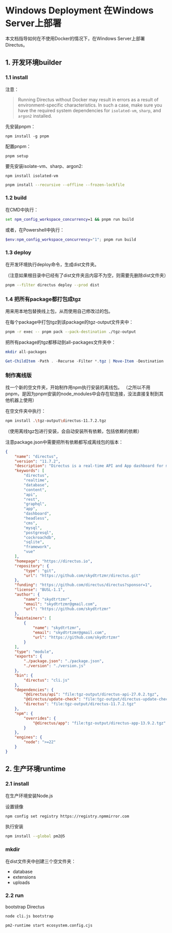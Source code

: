 # Windows Deployment 在Windows Server上部署

本文档指导如何在不使用Docker的情况下，在Windows Server上部署Directus。

## 1. 开发环境builder

### 1.1 install

注意：
> Running Directus without Docker may result in errors as a result of environment-specific characteristics. In such a
case, make sure you have the required system dependencies for `isolated-vm`, `sharp`, and `argon2` installed.

先安装pnpm：
```
npm install -g pnpm
```

配置pnpm：
```
pnpm setup
```

要先安装isolate-vm、sharp、argon2:
```
npm install isolated-vm
```


```bash
pnpm install --recursive --offline --frozen-lockfile
```

### 1.2 build

在CMD中执行：

```cmd
set npm_config_workspace_concurrency=1 && pnpm run build
```

或者，在Powershell中执行：

```PowerShell
$env:npm_config_workspace_concurrency="1"; pnpm run build
```

### 1.3 deploy

在开发环境执行deploy命令，生成dist文件夹。

（注意如果根目录中已经有了dist文件夹且内容不为空，则需要先删除dist文件夹）

```bash
pnpm --filter directus deploy --prod dist
```

### 1.4 把所有package都打包成tgz

用来用本地包替换线上包，从而使用自己修改过的包。

在每个package中打包tgz到该package的tgz-output文件夹中：

```bash
pnpm -r exec -- pnpm pack --pack-destination ./tgz-output
```

把所有package的tgz都移动到all-packages文件夹中：

```bash
mkdir all-packages
```

```PowerShell
Get-ChildItem -Path . -Recurse -Filter *.tgz | Move-Item -Destination ./all-packages
```

### 制作离线版

找一个新的空文件夹，开始制作用npm执行安装的离线包。
（之所以不用pnpm，是因为pnpm安装的node_modules中会存在软连接，没法直接复制到其他机器上使用）

在空文件夹中执行：

```bash
npm install .\tgz-output\directus-11.7.2.tgz
```

（使用离线tgz包进行安装，会自动安装所有依赖，包括依赖的依赖）


注意package.json中需要把所有依赖都写成离线包的版本：

```json
{
	"name": "directus",
	"version": "11.7.2",
	"description": "Directus is a real-time API and App dashboard for managing SQL database content",
	"keywords": [
		"directus",
		"realtime",
		"database",
		"content",
		"api",
		"rest",
		"graphql",
		"app",
		"dashboard",
		"headless",
		"cms",
		"mysql",
		"postgresql",
		"cockroachdb",
		"sqlite",
		"framework",
		"vue"
	],
	"homepage": "https://directus.io",
	"repository": {
		"type": "git",
		"url": "https://github.com/skydtrtzmr/directus.git"
	},
	"funding": "https://github.com/directus/directus?sponsor=1",
	"license": "BUSL-1.1",
	"author": {
		"name": "skydtrtzmr",
		"email": "skydtrtzmr@gmail.com",
		"url": "https://github.com/skydtrtzmr"
	},
	"maintainers": [
		{
			"name": "skydtrtzmr",
			"email": "skydtrtzmr@gmail.com",
			"url": "https://github.com/skydtrtzmr"
		}
	],
	"type": "module",
	"exports": {
		"./package.json": "./package.json",
		"./version": "./version.js"
	},
	"bin": {
		"directus": "cli.js"
	},
	"dependencies": {
		"@directus/api": "file:tgz-output/directus-api-27.0.2.tgz",
		"@directus/update-check": "file:tgz-output/directus-update-check-13.0.1.tgz",
		"directus": "file:tgz-output/directus-11.7.2.tgz"
	},
	"npm": {
		"overrides": {
			"@directus/app": "file:tgz-output/directus-app-13.9.2.tgz"
		}
	},
	"engines": {
		"node": ">=22"
	}
}

```



## 2. 生产环境runtime

### 2.1 install

在生产环境安装Node.js

设置镜像

```bash
npm config set registry https://registry.npmmirror.com
```

执行安装

```bash
npm install --global pm2@5
```

### mkdir

在dist文件夹中创建三个空文件夹：

- database
- extensions
- uploads

### 2.2 run

bootstrap Directus

```bash
node cli.js bootstrap
```

```bash
pm2-runtime start ecosystem.config.cjs
```
